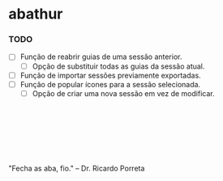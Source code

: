 # abathur

### TODO

- [ ] Função de reabrir guias de uma sessão anterior.
  - [ ] Opção de substituir todas as guias da sessão atual.
- [ ] Função de importar sessões previamente exportadas.
- [ ] Função de popular ícones para a sessão selecionada.
  - [ ] Opção de criar uma nova sessão em vez de modificar.

<br><br><br><br><br><br>

"Fecha as aba, fio." – Dr. Ricardo Porreta
